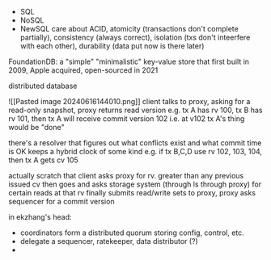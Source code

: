 - SQL
- NoSQL
- NewSQL
care about ACID, atomicity (transactions don't complete partially), consistency (always correct), isolation (txs don't inteerfere with each other), durability (data put now is there later)

FoundationDB: a "simple" "minimalistic" key-value store that first built in 2009, Apple acquired, open-sourced in 2021

distributed database

![[Pasted image 20240616144010.png]]
client talks to proxy, asking for a read-only snapshot, proxy returns read version
e.g. tx A has rv 100, tx B has rv 101, then tx A will receive commit version 102 i.e. at v102 tx A's thing would be "done"

there's a resolver that figures out what conflicts exist and what commit time is OK
keeps a hybrid clock of some kind
e.g. if tx B,C,D use rv 102, 103, 104, then tx A gets cv 105

actually scratch that
client asks proxy for rv. greater than any previous issued cv
then goes and asks storage system (through ls through proxy) for certain reads at that rv
finally submits read/write sets to proxy, proxy asks sequencer for a commit version

in ekzhang's head:
- coordinators form a distributed quorum storing config, control, etc.
- delegate a sequencer, ratekeeper, data distributor (?)
- 